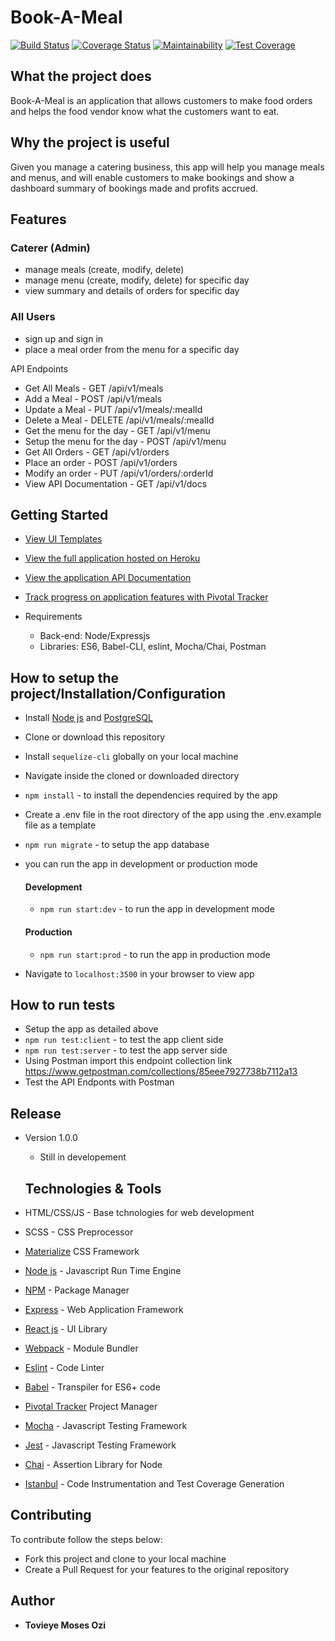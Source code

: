 # Book-A-Meal

[![Build Status](https://travis-ci.org/ozimos/Book-A-Meal.svg?branch=develop)](https://travis-ci.org/ozimos/Book-A-Meal)
[![Coverage Status](https://coveralls.io/repos/github/ozimos/Book-A-Meal/badge.svg?branch=develop)](https://coveralls.io/github/ozimos/Book-A-Meal?branch=develop)
[![Maintainability](https://api.codeclimate.com/v1/badges/77dae76840f23281165a/maintainability)](https://codeclimate.com/github/ozimos/Book-A-Meal/maintainability)
[![Test Coverage](https://api.codeclimate.com/v1/badges/77dae76840f23281165a/test_coverage)](https://codeclimate.com/github/ozimos/Book-A-Meal/test_coverage)

## What the project does

Book-A-Meal is an application that allows customers to make food orders and helps the food
vendor know what the customers want to eat.

## Why the project is useful

Given you manage a catering business, this app will help you manage meals and menus, and will enable customers to make bookings and show a dashboard summary of bookings made and profits accrued.

## Features

### Caterer (Admin)

* manage meals (create, modify, delete)
* manage menu (create, modify, delete) for specific day
* view summary and details of orders for specific day

### All Users

* sign up and sign in
* place a meal order from the menu for a specific day

API Endpoints

* Get All Meals  - GET /api/v1/meals
* Add a Meal  - POST /api/v1/meals
* Update a Meal  - PUT /api/v1/meals/:mealId
* Delete a Meal - DELETE /api/v1/meals/:mealId
* Get the menu for the day - GET /api/v1/menu
* Setup the menu for the day - POST /api/v1/menu
* Get All Orders  - GET /api/v1/orders
* Place an order  - POST /api/v1/orders
* Modify an order  - PUT /api/v1/orders/:orderId
* View API Documentation  - GET /api/v1/docs

## Getting Started

* [View UI Templates](<https://ozimos.github.io/Book-A-Meal/UI> "Github Project Hosting")
* [View the full application hosted on Heroku](https://book-a-meal-andela-31.herokuapp.com/)
* [View the application API Documentation](https://book-a-meal-andela-31.herokuapp.com/api/v1/docs)
* [Track progress on application features with Pivotal Tracker](<https://www.pivotaltracker.com/n/projects/2165548> "Pivotal Tracker Project")
* Requirements

  * Back-end: Node/Expressjs
  * Libraries: ES6, Babel-CLI, eslint, Mocha/Chai, Postman

## How to setup the project/Installation/Configuration
 * Install [Node js](https://nodejs.org/en/) and [PostgreSQL](https://www.postgresql.org/)
  * Clone or download this repository
  * Install ```sequelize-cli``` globally on your local machine
  * Navigate inside the cloned or downloaded directory
  * ```npm install``` - to install the dependencies required by the app
  * Create a .env file in the root directory of the app using the .env.example file as a template
   * ```npm run migrate``` - to setup the app database
   * you can run the app in development or production mode
      #### Development 
      * ```npm run start:dev``` - to run the app in development mode
      #### Production 
  
      * ```npm run start:prod``` - to run the app in production mode
 * Navigate to ```localhost:3500``` in your browser to view app

## How to run tests
  * Setup the app as detailed above
  * ```npm run test:client``` - to test the app client side
  * ```npm run test:server``` - to test the app server side
  * Using Postman import this endpoint collection link <https://www.getpostman.com/collections/85eee7927738b7112a13>
  * Test the API Endponts with Postman

  ## Release
* Version 1.0.0
  * Still in developement

  ## Technologies & Tools
* HTML/CSS/JS - Base tchnologies for web development
* SCSS - CSS Preprocessor
* [Materialize](https://materializecss.com/) CSS Framework
* [Node js](https://nodejs.org/en/) - Javascript Run Time Engine
* [NPM](https://www.npmjs.com/) - Package Manager
* [Express](https://expressjs.com/) - Web Application Framework
* [React js](https://reactjs.org/) - UI Library
* [Webpack](https://webpack.js.org/) - Module Bundler
* [Eslint](https://eslint.org/) - Code Linter
* [Babel](http://babeljs.io/) - Transpiler for ES6+ code
* [Pivotal Tracker](https://www.pivotaltracker.com/n/projects/2165548) Project Manager
* [Mocha](https://mochajs.org/) - Javascript Testing Framework
* [Jest](https://jestjs.io/) - Javascript Testing Framework
* [Chai](http://www.chaijs.com/) - Assertion Library for Node
* [Istanbul](https://istanbul.js.org/) - Code Instrumentation and Test Coverage Generation

## Contributing
 To contribute follow the steps below:
* Fork this project and clone to your local machine
* Create a Pull Request for your features to the original repository

## Author
* **Tovieye Moses Ozi**
